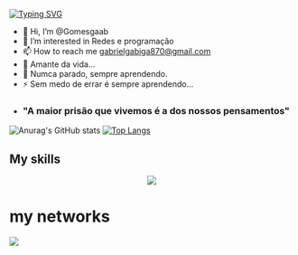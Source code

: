 [![Typing SVG](https://readme-typing-svg.demolab.com?font=Oswald&size=30&pause=1000&center=true&vCenter=true&width=435&lines=Gabriel+Gomes+Da+Silva;Futuro+Administrador+de+redes)](https://git.io/typing-svg)


- 👋 Hi, I’m @Gomesgaab
- 👀 I’m interested in Redes e programação
- 📫 How to reach me gabrielgabiga870@gmail.com
- 🔭 Amante da vida...
- 🌱 Numca parado, sempre aprendendo.
- ⚡ Sem medo de errar é sempre aprendendo...
- ### "A maior prisão que vivemos é a dos nossos pensamentos"

![Anurag's GitHub stats](https://github-readme-stats.vercel.app/api?username=Gomesgaab&show_icons=true&theme=tokyonight)
[![Top Langs](https://github-readme-stats.vercel.app/api/top-langs/?username=Gomesgaab&show=compact&theme=tokyonight)](https://github.com/Gomesgaab/github-readme-stats)


## My skills

<p align="center">
  <a href="https://skillicons.dev">
    <img src="https://skillicons.dev/icons?i=cs,linux,mysql,html,css" />
  </a>
</p>

# my networks

<a href="https://www.linkedin.com/in/gabriel-gomes-7471aa27a/" target="_blank"><img src="https://img.shields.io/badge/linkedin-%230077B5.svg?style=for-the-badge&logo=linkedin&logoColor=White" target="_blank"></a>
